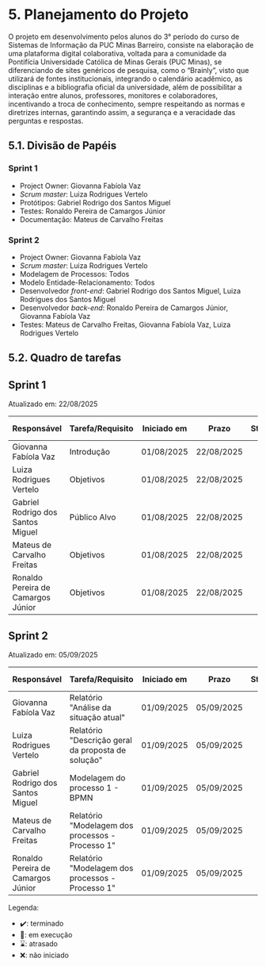# 5. Planejamento do Projeto
O projeto em desenvolvimento pelos alunos do 3° período do curso de Sistemas de Informação da PUC
Minas Barreiro, consiste na elaboração de uma plataforma digital colaborativa, voltada para a comunidade da Pontifícia Universidade Católica de Minas Gerais (PUC Minas), se diferenciando de sites genéricos de pesquisa, como o “Brainly”, visto que utilizará de fontes institucionais, integrando o calendário acadêmico, as disciplinas e a bibliografia oficial da universidade,
além de possibilitar a interação entre alunos, professores, monitores e colaboradores, incentivando a troca de conhecimento, sempre respeitando as normas e diretrizes internas, garantindo assim, a segurança e a veracidade das perguntas e respostas. 

## 5.1. Divisão de Papéis

### Sprint 1
- Project Owner: Giovanna Fabíola Vaz
- _Scrum master_: Luiza Rodrigues Vertelo
- Protótipos: Gabriel Rodrigo dos Santos Miguel
- Testes: Ronaldo Pereira de Camargos Júnior
- Documentação: Mateus de Carvalho Freitas

### Sprint 2
- Project Owner: Giovanna Fabíola Vaz
- _Scrum master_: Luiza Rodrigues Vertelo
- Modelagem de Processos: Todos
- Modelo Entidade-Relacionamento: Todos
- Desenvolvedor _front-end_: Gabriel Rodrigo dos Santos Miguel, Luiza Rodrigues dos Santos Miguel
- Desenvolvedor _back-end_: Ronaldo Pereira de Camargos Júnior, Giovanna Fabíola Vaz
- Testes: Mateus de Carvalho Freitas, Giovanna Fabíola Vaz, Luiza Rodrigues Vertelo

## 5.2. Quadro de tarefas

## Sprint 1

Atualizado em: 22/08/2025

| Responsável   | Tarefa/Requisito | Iniciado em    | Prazo      | Status | Terminado em    |
| :----         |    :----         |      :----:    | :----:     | :----: | :----:          |
| Giovanna Fabíola Vaz    | Introdução | 01/08/2025     | 22/08/2025 | ✔️    | 22/08/2025 |
| Luiza Rodrigues Vertelo | Objetivos    | 01/08/2025      | 22/08/2025 | ✔️     | 22/08/2025 
| Gabriel Rodrigo dos Santos Miguel | Público Alvo  | 01/08/2025 | 22/08/2025     | ✔️      | 22/08/2025 |       
|  Mateus de Carvalho Freitas | Objetivos  | 01/08/2025  | 22/08/2025 | ✔️     | 22/08/2025 |
| Ronaldo Pereira de Camargos Júnior | Objetivos  | 01/08/2025 | 22/08/2025 | ✔️     | 22/08/2025 |

## Sprint 2

Atualizado em: 05/09/2025

| Responsável   | Tarefa/Requisito | Iniciado em    | Prazo      | Status | Terminado em    |
| :----         |    :----         |      :----:    | :----:     | :----: | :----:          |
| Giovanna Fabíola Vaz    | Relatório "Análise da situação atual" | 01/09/2025     | 05/09/2025 | ✔️    | 05/09/2025 |
| Luiza Rodrigues Vertelo | Relatório "Descrição geral da proposta de solução"    | 01/09/2025      | 05/09/2025 | ✔️     | 05/09/2025 
| Gabriel Rodrigo dos Santos Miguel | Modelagem do processo 1 - BPMN | 01/09/2025 | 05/09/2025 | ✔️    | 05/09/2025 |      
|  Mateus de Carvalho Freitas | Relatório "Modelagem dos processos - Processo 1" |    01/09/2025   | 05/09/2025 | ✔️     | 05/09/2025 |
| Ronaldo Pereira de Camargos Júnior | Relatório "Modelagem dos processos - Processo 1"  |   01/09/2025  | 05/09/2025 | ✔️     | 05/09/2025 |

Legenda:
- ✔️: terminado
- 📝: em execução
- ⌛: atrasado
- ❌: não iniciado


